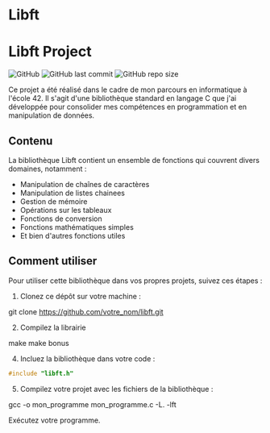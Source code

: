 # Libft
# Libft Project

![GitHub](https://img.shields.io/github/license/votre_nom/libft)
![GitHub last commit](https://img.shields.io/github/last-commit/votre_nom/libft)
![GitHub repo size](https://img.shields.io/github/repo-size/votre_nom/libft)

Ce projet a été réalisé dans le cadre de mon parcours en informatique à l'école 42. Il s'agit d'une bibliothèque standard en langage C que j'ai développée pour consolider mes compétences en programmation et en manipulation de données.

## Contenu

La bibliothèque Libft contient un ensemble de fonctions qui couvrent divers domaines, notamment :

- Manipulation de chaînes de caractères
- Manipulation de listes chainees
- Gestion de mémoire
- Opérations sur les tableaux
- Fonctions de conversion
- Fonctions mathématiques simples
- Et bien d'autres fonctions utiles

## Comment utiliser

Pour utiliser cette bibliothèque dans vos propres projets, suivez ces étapes :

1. Clonez ce dépôt sur votre machine :

git clone https://github.com/votre_nom/libft.git

2. Compilez la librairie

make
make bonus

4. Incluez la bibliothèque dans votre code :

```c
#include "libft.h"
```
5. Compilez votre projet avec les fichiers de la bibliothèque :

gcc -o mon_programme mon_programme.c -L. -lft

Exécutez votre programme.



